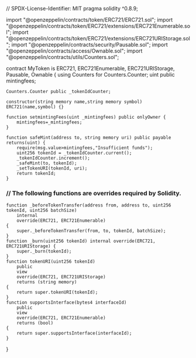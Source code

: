 // SPDX-License-Identifier: MIT
pragma solidity ^0.8.9;

import "@openzeppelin/contracts/token/ERC721/ERC721.sol";
import "@openzeppelin/contracts/token/ERC721/extensions/ERC721Enumerable.sol";
import "@openzeppelin/contracts/token/ERC721/extensions/ERC721URIStorage.sol";
import "@openzeppelin/contracts/security/Pausable.sol";
import "@openzeppelin/contracts/access/Ownable.sol";
import "@openzeppelin/contracts/utils/Counters.sol";

contract MyToken is ERC721, ERC721Enumerable, ERC721URIStorage, Pausable, Ownable {
    using Counters for Counters.Counter;
    uint public mintingfees;

    Counters.Counter public _tokenIdCounter;

    constructor(string memory name,string memory symbol) ERC721(name,symbol) {}

    function setmintingFees(uint _mintingfees) public onlyOwner {
        mintingfees=_mintingfees;
    }

    function safeMint(address to, string memory uri) public payable returns(uint) {
        require(msg.value>mintingfees,"Insufficient funds");
        uint256 tokenId = _tokenIdCounter.current();
        _tokenIdCounter.increment();
        _safeMint(to, tokenId);
        _setTokenURI(tokenId, uri);
        return tokenId;
    }

### // The following functions are overrides required by Solidity.

    function _beforeTokenTransfer(address from, address to, uint256 tokenId, uint256 batchSize)
        internal
        override(ERC721, ERC721Enumerable)
    {
        super._beforeTokenTransfer(from, to, tokenId, batchSize);
    }
    function _burn(uint256 tokenId) internal override(ERC721, ERC721URIStorage) {
        super._burn(tokenId);
    }
    function tokenURI(uint256 tokenId)
        public
        view
        override(ERC721, ERC721URIStorage)
        returns (string memory)
    {
        return super.tokenURI(tokenId);
    }
    function supportsInterface(bytes4 interfaceId)
        public
        view
        override(ERC721, ERC721Enumerable)
        returns (bool)
    {
        return super.supportsInterface(interfaceId);
    }
}